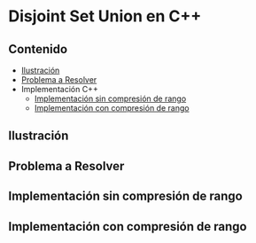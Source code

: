 # Disjoint Set Union en C++

## Contenido

* [Ilustración](#ilustración)
* [Problema a Resolver](#problema-a-resolver)
* Implementación C++
    * [Implementación sin compresión de rango](#implementación-sin-compresión-de-rango)
    * [Implementación con compresión de rango](#implementación-con-compresión-de-rango)

## Ilustración

## Problema a Resolver

## Implementación sin compresión de rango

## Implementación con compresión de rango
